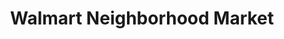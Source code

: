 ---
title: "Walmart Neighborhood Market"
url: /orlando/walmart-neighborhood-market-south-orange-blossom-trail/
shop: Supermarkt
---